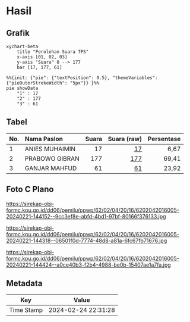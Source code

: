 # Hasil

## Grafik

```mermaid
xychart-beta
    title "Perolehan Suara TPS"
    x-axis [01, 02, 03]
    y-axis "Suara" 0 --> 177
    bar [17, 177, 61]
```

```mermaid
%%{init: {"pie": {"textPosition": 0.5}, "themeVariables": {"pieOuterStrokeWidth": "5px"}} }%%
pie showData
    "1" : 17
    "2" : 177
    "3" : 61
```

## Tabel

| No. | Nama Paslon    | Suara | Suara (raw) | Persentase |
|:--- |:-------------- | -----:| -----------:| ----------:|
| 1   | ANIES MUHAIMIN | 17    | [17][p-1]   | 6,67       |
| 2   | PRABOWO GIBRAN | 177   | [177][p-2]  | 69,41      |
| 3   | GANJAR MAHFUD  | 61    | [61][p-3]   | 23,92      |


[p-1]: https://github.com/gigit-pemilu/pemilu-2024-62-kalimantan-tengah/blob/main/pilpres/hitung-suara/sub/62-kalimantan-tengah/sub/02-kotawaringin-timur/sub/04-parenggean/sub/2016-karang-sari/sub/005-tps/sub/paslon-1.txt
[p-2]: https://github.com/gigit-pemilu/pemilu-2024-62-kalimantan-tengah/blob/main/pilpres/hitung-suara/sub/62-kalimantan-tengah/sub/02-kotawaringin-timur/sub/04-parenggean/sub/2016-karang-sari/sub/005-tps/sub/paslon-2.txt
[p-3]: https://github.com/gigit-pemilu/pemilu-2024-62-kalimantan-tengah/blob/main/pilpres/hitung-suara/sub/62-kalimantan-tengah/sub/02-kotawaringin-timur/sub/04-parenggean/sub/2016-karang-sari/sub/005-tps/sub/paslon-3.txt

## Foto C Plano

https://sirekap-obj-formc.kpu.go.id/dd06/pemilu/ppwp/62/02/04/20/16/6202042016005-20240221-144152--9cc3ef8e-abfd-4bd1-97bf-80166f376133.jpg

https://sirekap-obj-formc.kpu.go.id/dd06/pemilu/ppwp/62/02/04/20/16/6202042016005-20240221-144318--06501f0d-7774-48d8-a81a-6fc67fb71676.jpg

https://sirekap-obj-formc.kpu.go.id/dd06/pemilu/ppwp/62/02/04/20/16/6202042016005-20240221-144424--a0ce40b3-f2b4-4988-be0b-15407ae1a7fa.jpg


## Metadata

| Key        | Value               |
| ---------- | ------------------- |
| Time Stamp | 2024-02-24 22:31:28 |



